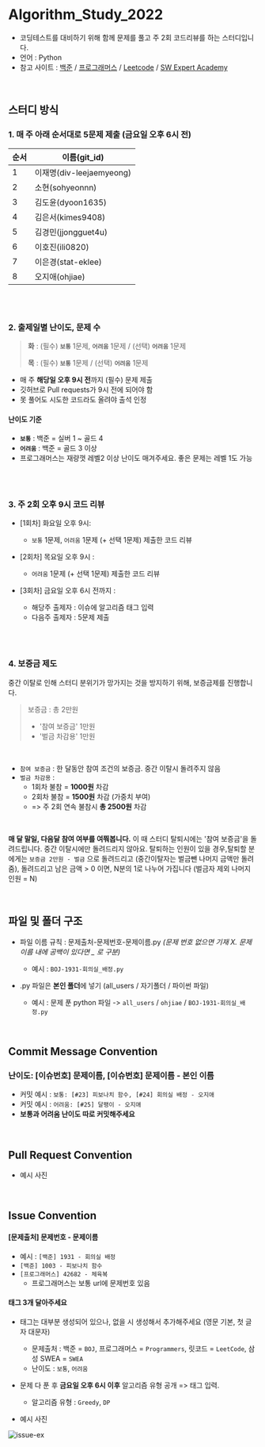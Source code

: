 # Algorithm_Study_2022

- 코딩테스트를 대비하기 위해 함께 문제를 풀고 주 2회 코드리뷰를 하는 스터디입니다.
- 언어 : Python
- 참고 사이트 : [백준](https://www.acmicpc.net/) / [프로그래머스](https://programmers.co.kr/) / [Leetcode](https://leetcode.com/explore/) / [SW Expert Academy](https://swexpertacademy.com/)

<br>
<p>
</p>

## 스터디 방식

### 1. 매 주 아래 순서대로 5문제 제출 (금요일 오후 6시 전)
  
|순서|이름(git_id)|
|---|------|
|1|이재명(div-leejaemyeong)|
|2|소현(sohyeonnn)|
|3|김도윤(dyoon1635)|
|4|김은서(kimes9408)|
|5|김경민(jjongguet4u)|
|6|이호진(ili0820)|
|7|이은경(stat-eklee)|
|8|오지애(ohjiae)|

<br>
</br>  

### 2. 출제일별 난이도, 문제 수

> **화** : (필수) **`보통`** 1문제, **`어려움`** 1문제 / (선택) **`어려움`** 1문제<p>
  **목** : (필수) **`보통`** 1문제 / (선택) **`어려움`** 1문제

- 매 주 **해당일 오후 9시 전**까지 (필수) 문제 제출
- 깃허브로 Pull requests가 9시 전에 되어야 함
- 못 풀어도 시도한 코드라도 올려야 출석 인정

#### 난이도 기준
- **`보통`** : 백준 = 실버 1 ~ 골드 4
- **`어려움`** : 백준 = 골드 3 이상
- 프로그래머스는 재량껏 레벨2 이상 난이도 매겨주세요. 좋은 문제는 레벨 1도 가능

<br>
</br>  
  
### 3. 주 2회 **오후 9시** 코드 리뷰

- [1회차] 화요일 오후 9시:

  - `보통` 1문제, `어려움` 1문제 (+ 선택 1문제) 제출한 코드 리뷰

- [2회차] 목요일 오후 9시 :

  - `어려움` 1문제 (+ 선택 1문제) 제출한 코드 리뷰

- [3회차] 금요일 오후 6시 전까지 :

  - 해당주 출제자 : 이슈에 알고리즘 태그 입력
  - 다음주 출제자 : 5문제 제출 


<br>
</br>  

### 4. 보증금 제도
중간 이탈로 인해 스터디 분위기가 망가지는 것을 방지하기 위해, 보증금제를 진행합니다.

> 보증금 : 총 2만원 <br>
> - '참여 보증금' 1만원 <br>
> - '벌금 차감용' 1만원 <br>

<br>

- `참여 보증금` : 한 달동안 참여 조건의 보증금. 중간 이탈시 돌려주지 않음
- `벌금 차감용` : 
  - 1회차 불참 = **1000원** 차감
  - 2회차 불참 = **1500원** 차감 (가중치 부여)
  - => 주 2회 연속 불참시 **총 2500원** 차감

<br>

**매 달 말일, 다음달 참여 여부를 여쭤봅니다.**
이 때 스터디 탈퇴시에는 '참여 보증금'을 돌려드립니다. 중간 이탈시에만 돌려드리지 않아요.
탈퇴하는 인원이 있을 경우,탈퇴할 분에게는 `보증금 2만원 - 벌금` 으로 돌려드리고 (중간이탈자는 벌금뺀 나머지 금액만 돌려줌), 
돌려드리고 남은 금액 > 0 이면, N분의 1로 나누어 가집니다 (벌금자 제외 나머지 인원 = N)

<br>
<p>
</p>



## 파일 및 폴더 구조

- 파일 이름 규칙 : 문제출처-문제번호-문제이름.py _(문제 번호 없으면 기재 X. 문제 이름 내에 공백이 있다면 \_ 로 구분)_
  - 예시 : `BOJ-1931-회의실_배정.py`

- .py 파일은 **본인 폴더**에 넣기 (all_users / 자기폴더 / 파이썬 파일)
  - 예시 : 문제 푼 python 파일 -> `all_users` / `ohjiae` / `BOJ-1931-회의실_배정.py`

<br>
<p>
</p>

## Commit Message Convention
### 난이도: [이슈번호] 문제이름, [이슈번호] 문제이름 - 본인 이름

- 커밋 예시 : `보통: [#23] 피보나치 함수, [#24] 회의실 배정 - 오지애`
- 커밋 예시 : `어려움: [#25] 달팽이 - 오지애`
- **보통과 어려움 난이도 따로 커밋해주세요**

<br>
<p>
</p>

## Pull Request Convention
- 예시 사진<br>

<br>
<p>
</p>

## Issue Convention
#### [문제출처] 문제번호 - 문제이름

- 예시 : `[백준] 1931 - 회의실 배정`
- `[백준] 1003 - 피보나치 함수`
- `[프로그래머스] 42682 - 체육복`
  - 프로그래머스는 보통 url에 문제번호 있음

<p>
</p>

#### 태그 **3개** 달아주세요

- 태그는 대부분 생성되어 있으나, 없을 시 생성해서 추가해주세요 (영문 기본, 첫 글자 대문자)
  - 문제출처 : 백준 = `BOJ`, 프로그래머스 = `Programmers`, 릿코드 = `LeetCode`, 삼성 SWEA = `SWEA`
  - 난이도 : `보통`, `어려움`
- 문제 다 푼 후 **금요일 오후 6시 이후** 알고리즘 유형 공개 => 태그 입력.
  - 알고리즘 유형 : `Greedy`, `DP`
  
- 예시 사진<br>

![issue-ex](https://user-images.githubusercontent.com/77822999/156030422-98f6aed0-28d9-4a7d-99f8-fc661ab66532.png)
